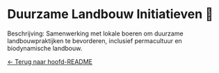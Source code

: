 # Duurzame Landbouw Initiatieven 🌾

Beschrijving: Samenwerking met lokale boeren om duurzame landbouwpraktijken te bevorderen, inclusief permacultuur en biodynamische landbouw.

[← Terug naar hoofd-README](../../README.md)
